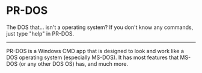 # PR-DOS

The DOS that... isn't a operating system? If you don't know any commands, just type "help" in PR-DOS.
______________________________________________

PR-DOS is a Windows CMD app that is designed to look and work like a DOS operating system (especially MS-DOS). It has most features that MS-DOS (or any other DOS OS) has, and much more.
